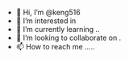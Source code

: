 - 👋 Hi, I’m @keng516 
- 👀 I’m interested in 
- 🌱 I’m currently learning ..
- 💞️ I’m looking to collaborate on .
- 📫 How to reach me .....

<!---
keng516/keng516 is a ✨ special ✨ repository because its `README.md` (this file) appears on your GitHub profile.
You can click the Preview link to take a look at your changes.
--->
